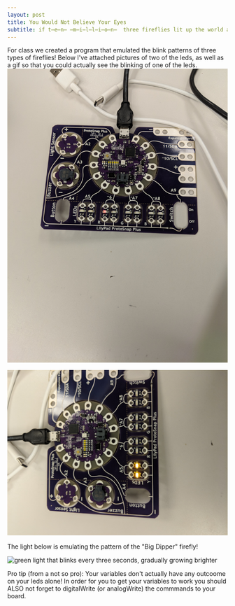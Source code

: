 ```yaml
---
layout: post
title: You Would Not Believe Your Eyes 
subtitle: if t̶e̶n̶ ̶m̶i̶l̶l̶i̶o̶n̶  three fireflies lit up the world as I fell asleep
---
```

For class we created a program that emulated the blink patterns of three types of fireflies! Below I've attached pictures of two of the leds, as well as a gif so that you could actually see the blinking of one of the leds. 
![red light](https://raw.githubusercontent.com/Katelyn-H/Katelyn-H.github.io/master/img/IMG_20191017_094248.jpg)

![yellow light](https://raw.githubusercontent.com/Katelyn-H/Katelyn-H.github.io/master/img/IMG_20191017_094425.jpg)

The light below is emulating the pattern of the "Big Dipper" firefly!

![green light that blinks every three seconds, gradually growing brighter](https://raw.githubusercontent.com/Katelyn-H/Katelyn-H.github.io/master/img/20191017_093410.gif) 

Pro tip (from a not so pro): Your variables don't actually have any outcoome on your leds alone! In order for you to get your variables to work you should ALSO not forget to digitalWrite (or analogWrite) the commmands to your board.
